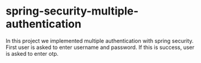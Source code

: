 # spring-security-multiple-authentication

In this project we implemented multiple authentication with spring security. First user is asked to enter username and password.
If this is success, user is asked to enter otp.